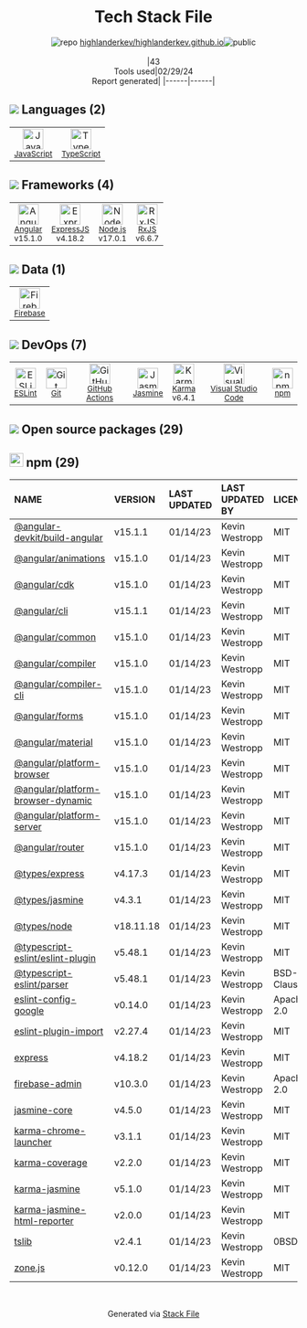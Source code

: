 <!--
&lt;--- Readme.md Snippet without images Start ---&gt;
## Tech Stack
highlanderkev/highlanderkev.github.io is built on the following main stack:

- [JavaScript](https://developer.mozilla.org/en-US/docs/Web/JavaScript) – Languages
- [TypeScript](http://www.typescriptlang.org) – Languages
- [Angular](https://angular.io) – Javascript MVC Frameworks
- [ExpressJS](http://expressjs.com/) – Microframeworks (Backend)
- [Node.js](http://nodejs.org/) – Frameworks (Full Stack)
- [RxJS](http://reactivex.io/rxjs/) – Concurrency Frameworks
- [Firebase](https://firebase.google.com/) – Realtime Backend / API
- [ESLint](http://eslint.org/) – Code Review
- [GitHub Actions](https://github.com/features/actions) – Continuous Integration
- [Jasmine](http://jasmine.github.io/) – Javascript Testing Framework
- [Karma](http://karma-runner.github.io/) – Browser Testing
- [Visual Studio Code](https://code.visualstudio.com/) – Text Editor

Full tech stack [here](/techstack.md)

&lt;--- Readme.md Snippet without images End ---&gt;

&lt;--- Readme.md Snippet with images Start ---&gt;
## Tech Stack
highlanderkev/highlanderkev.github.io is built on the following main stack:

- <img width='25' height='25' src='https://img.stackshare.io/service/1209/javascript.jpeg' alt='JavaScript'/> [JavaScript](https://developer.mozilla.org/en-US/docs/Web/JavaScript) – Languages
- <img width='25' height='25' src='https://img.stackshare.io/service/1612/bynNY5dJ.jpg' alt='TypeScript'/> [TypeScript](http://www.typescriptlang.org) – Languages
- <img width='25' height='25' src='https://img.stackshare.io/service/3745/cb8U-gL6_400x400.jpg' alt='Angular'/> [Angular](https://angular.io) – Javascript MVC Frameworks
- <img width='25' height='25' src='https://img.stackshare.io/service/1163/hashtag.png' alt='ExpressJS'/> [ExpressJS](http://expressjs.com/) – Microframeworks (Backend)
- <img width='25' height='25' src='https://img.stackshare.io/service/1011/n1JRsFeB_400x400.png' alt='Node.js'/> [Node.js](http://nodejs.org/) – Frameworks (Full Stack)
- <img width='25' height='25' src='https://img.stackshare.io/service/1796/984368.png' alt='RxJS'/> [RxJS](http://reactivex.io/rxjs/) – Concurrency Frameworks
- <img width='25' height='25' src='https://img.stackshare.io/service/116/cZLxNFZS.jpg' alt='Firebase'/> [Firebase](https://firebase.google.com/) – Realtime Backend / API
- <img width='25' height='25' src='https://img.stackshare.io/service/3337/Q4L7Jncy.jpg' alt='ESLint'/> [ESLint](http://eslint.org/) – Code Review
- <img width='25' height='25' src='https://img.stackshare.io/service/11563/actions.png' alt='GitHub Actions'/> [GitHub Actions](https://github.com/features/actions) – Continuous Integration
- <img width='25' height='25' src='https://img.stackshare.io/service/831/7c0b595409af531b9cdeb07f8c513e8b.png' alt='Jasmine'/> [Jasmine](http://jasmine.github.io/) – Javascript Testing Framework
- <img width='25' height='25' src='https://img.stackshare.io/service/1420/TidYGd6a.png' alt='Karma'/> [Karma](http://karma-runner.github.io/) – Browser Testing
- <img width='25' height='25' src='https://img.stackshare.io/service/4202/Visual_Studio_Code_logo.png' alt='Visual Studio Code'/> [Visual Studio Code](https://code.visualstudio.com/) – Text Editor

Full tech stack [here](/techstack.md)

&lt;--- Readme.md Snippet with images End ---&gt;
-->
<div align="center">

# Tech Stack File
![](https://img.stackshare.io/repo.svg "repo") [highlanderkev/highlanderkev.github.io](https://github.com/highlanderkev/highlanderkev.github.io)![](https://img.stackshare.io/public_badge.svg "public")
<br/><br/>
|43<br/>Tools used|02/29/24 <br/>Report generated|
|------|------|
</div>

## <img src='https://img.stackshare.io/languages.svg'/> Languages (2)
<table><tr>
  <td align='center'>
  <img width='36' height='36' src='https://img.stackshare.io/service/1209/javascript.jpeg' alt='JavaScript'>
  <br>
  <sub><a href="https://developer.mozilla.org/en-US/docs/Web/JavaScript">JavaScript</a></sub>
  <br>
  <sub></sub>
</td>

<td align='center'>
  <img width='36' height='36' src='https://img.stackshare.io/service/1612/bynNY5dJ.jpg' alt='TypeScript'>
  <br>
  <sub><a href="http://www.typescriptlang.org">TypeScript</a></sub>
  <br>
  <sub></sub>
</td>

</tr>
</table>

## <img src='https://img.stackshare.io/frameworks.svg'/> Frameworks (4)
<table><tr>
  <td align='center'>
  <img width='36' height='36' src='https://img.stackshare.io/service/3745/cb8U-gL6_400x400.jpg' alt='Angular'>
  <br>
  <sub><a href="https://angular.io">Angular</a></sub>
  <br>
  <sub>v15.1.0</sub>
</td>

<td align='center'>
  <img width='36' height='36' src='https://img.stackshare.io/service/1163/hashtag.png' alt='ExpressJS'>
  <br>
  <sub><a href="http://expressjs.com/">ExpressJS</a></sub>
  <br>
  <sub>v4.18.2</sub>
</td>

<td align='center'>
  <img width='36' height='36' src='https://img.stackshare.io/service/1011/n1JRsFeB_400x400.png' alt='Node.js'>
  <br>
  <sub><a href="http://nodejs.org/">Node.js</a></sub>
  <br>
  <sub>v17.0.1</sub>
</td>

<td align='center'>
  <img width='36' height='36' src='https://img.stackshare.io/service/1796/984368.png' alt='RxJS'>
  <br>
  <sub><a href="http://reactivex.io/rxjs/">RxJS</a></sub>
  <br>
  <sub>v6.6.7</sub>
</td>

</tr>
</table>

## <img src='https://img.stackshare.io/databases.svg'/> Data (1)
<table><tr>
  <td align='center'>
  <img width='36' height='36' src='https://img.stackshare.io/service/116/cZLxNFZS.jpg' alt='Firebase'>
  <br>
  <sub><a href="https://firebase.google.com/">Firebase</a></sub>
  <br>
  <sub></sub>
</td>

</tr>
</table>

## <img src='https://img.stackshare.io/devops.svg'/> DevOps (7)
<table><tr>
  <td align='center'>
  <img width='36' height='36' src='https://img.stackshare.io/service/3337/Q4L7Jncy.jpg' alt='ESLint'>
  <br>
  <sub><a href="http://eslint.org/">ESLint</a></sub>
  <br>
  <sub></sub>
</td>

<td align='center'>
  <img width='36' height='36' src='https://img.stackshare.io/service/1046/git.png' alt='Git'>
  <br>
  <sub><a href="http://git-scm.com/">Git</a></sub>
  <br>
  <sub></sub>
</td>

<td align='center'>
  <img width='36' height='36' src='https://img.stackshare.io/service/11563/actions.png' alt='GitHub Actions'>
  <br>
  <sub><a href="https://github.com/features/actions">GitHub Actions</a></sub>
  <br>
  <sub></sub>
</td>

<td align='center'>
  <img width='36' height='36' src='https://img.stackshare.io/service/831/7c0b595409af531b9cdeb07f8c513e8b.png' alt='Jasmine'>
  <br>
  <sub><a href="http://jasmine.github.io/">Jasmine</a></sub>
  <br>
  <sub></sub>
</td>

<td align='center'>
  <img width='36' height='36' src='https://img.stackshare.io/service/1420/TidYGd6a.png' alt='Karma'>
  <br>
  <sub><a href="http://karma-runner.github.io/">Karma</a></sub>
  <br>
  <sub>v6.4.1</sub>
</td>

<td align='center'>
  <img width='36' height='36' src='https://img.stackshare.io/service/4202/Visual_Studio_Code_logo.png' alt='Visual Studio Code'>
  <br>
  <sub><a href="https://code.visualstudio.com/">Visual Studio Code</a></sub>
  <br>
  <sub></sub>
</td>

<td align='center'>
  <img width='36' height='36' src='https://img.stackshare.io/service/1120/lejvzrnlpb308aftn31u.png' alt='npm'>
  <br>
  <sub><a href="https://www.npmjs.com/">npm</a></sub>
  <br>
  <sub></sub>
</td>

</tr>
</table>


## <img src='https://img.stackshare.io/group.svg' /> Open source packages (29)</h2>

## <img width='24' height='24' src='https://img.stackshare.io/service/1120/lejvzrnlpb308aftn31u.png'/> npm (29)

|NAME|VERSION|LAST UPDATED|LAST UPDATED BY|LICENSE|VULNERABILITIES|
|:------|:------|:------|:------|:------|:------|
|[@angular-devkit/build-angular](https://www.npmjs.com/@angular-devkit/build-angular)|v15.1.1|01/14/23|Kevin Westropp |MIT|N/A|
|[@angular/animations](https://www.npmjs.com/@angular/animations)|v15.1.0|01/14/23|Kevin Westropp |MIT|N/A|
|[@angular/cdk](https://www.npmjs.com/@angular/cdk)|v15.1.0|01/14/23|Kevin Westropp |MIT|N/A|
|[@angular/cli](https://www.npmjs.com/@angular/cli)|v15.1.1|01/14/23|Kevin Westropp |MIT|N/A|
|[@angular/common](https://www.npmjs.com/@angular/common)|v15.1.0|01/14/23|Kevin Westropp |MIT|N/A|
|[@angular/compiler](https://www.npmjs.com/@angular/compiler)|v15.1.0|01/14/23|Kevin Westropp |MIT|N/A|
|[@angular/compiler-cli](https://www.npmjs.com/@angular/compiler-cli)|v15.1.0|01/14/23|Kevin Westropp |MIT|N/A|
|[@angular/forms](https://www.npmjs.com/@angular/forms)|v15.1.0|01/14/23|Kevin Westropp |MIT|N/A|
|[@angular/material](https://www.npmjs.com/@angular/material)|v15.1.0|01/14/23|Kevin Westropp |MIT|N/A|
|[@angular/platform-browser](https://www.npmjs.com/@angular/platform-browser)|v15.1.0|01/14/23|Kevin Westropp |MIT|N/A|
|[@angular/platform-browser-dynamic](https://www.npmjs.com/@angular/platform-browser-dynamic)|v15.1.0|01/14/23|Kevin Westropp |MIT|N/A|
|[@angular/platform-server](https://www.npmjs.com/@angular/platform-server)|v15.1.0|01/14/23|Kevin Westropp |MIT|N/A|
|[@angular/router](https://www.npmjs.com/@angular/router)|v15.1.0|01/14/23|Kevin Westropp |MIT|N/A|
|[@types/express](https://www.npmjs.com/@types/express)|v4.17.3|01/14/23|Kevin Westropp |MIT|N/A|
|[@types/jasmine](https://www.npmjs.com/@types/jasmine)|v4.3.1|01/14/23|Kevin Westropp |MIT|N/A|
|[@types/node](https://www.npmjs.com/@types/node)|v18.11.18|01/14/23|Kevin Westropp |MIT|N/A|
|[@typescript-eslint/eslint-plugin](https://www.npmjs.com/@typescript-eslint/eslint-plugin)|v5.48.1|01/14/23|Kevin Westropp |MIT|N/A|
|[@typescript-eslint/parser](https://www.npmjs.com/@typescript-eslint/parser)|v5.48.1|01/14/23|Kevin Westropp |BSD-2-Clause|N/A|
|[eslint-config-google](https://www.npmjs.com/eslint-config-google)|v0.14.0|01/14/23|Kevin Westropp |Apache-2.0|N/A|
|[eslint-plugin-import](https://www.npmjs.com/eslint-plugin-import)|v2.27.4|01/14/23|Kevin Westropp |MIT|N/A|
|[express](https://www.npmjs.com/express)|v4.18.2|01/14/23|Kevin Westropp |MIT|N/A|
|[firebase-admin](https://www.npmjs.com/firebase-admin)|v10.3.0|01/14/23|Kevin Westropp |Apache-2.0|N/A|
|[jasmine-core](https://www.npmjs.com/jasmine-core)|v4.5.0|01/14/23|Kevin Westropp |MIT|N/A|
|[karma-chrome-launcher](https://www.npmjs.com/karma-chrome-launcher)|v3.1.1|01/14/23|Kevin Westropp |MIT|N/A|
|[karma-coverage](https://www.npmjs.com/karma-coverage)|v2.2.0|01/14/23|Kevin Westropp |MIT|N/A|
|[karma-jasmine](https://www.npmjs.com/karma-jasmine)|v5.1.0|01/14/23|Kevin Westropp |MIT|N/A|
|[karma-jasmine-html-reporter](https://www.npmjs.com/karma-jasmine-html-reporter)|v2.0.0|01/14/23|Kevin Westropp |MIT|N/A|
|[tslib](https://www.npmjs.com/tslib)|v2.4.1|01/14/23|Kevin Westropp |0BSD|N/A|
|[zone.js](https://www.npmjs.com/zone.js)|v0.12.0|01/14/23|Kevin Westropp |MIT|N/A|

<br/>
<div align='center'>

Generated via [Stack File](https://github.com/marketplace/stack-file)

